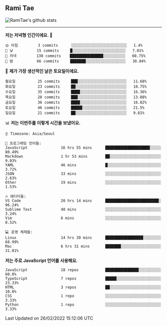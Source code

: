 ## Rami Tae

![RamiTae's github stats](https://github-readme-stats.vercel.app/api?username=RamiTae&show_icons=true&theme=tokyonight)

---
<!--START_SECTION:waka-->
**저는 저녁형 인간이에요. 🦉** 

```text
🌞 아침         3 commits      ░░░░░░░░░░░░░░░░░░░░░░░░░   1.4% 
🌆 낮　         15 commits     █░░░░░░░░░░░░░░░░░░░░░░░░   7.01% 
🌃 저녁         130 commits    ███████████████░░░░░░░░░░   60.75% 
🌙 밤　         66 commits     ███████░░░░░░░░░░░░░░░░░░   30.84%

```
📅 **제가 가장 생산적인 날은 토요일이에요.** 

```text
월요일          25 commits     ███░░░░░░░░░░░░░░░░░░░░░░   11.68% 
화요일          23 commits     ██░░░░░░░░░░░░░░░░░░░░░░░   10.75% 
수요일          35 commits     ████░░░░░░░░░░░░░░░░░░░░░   16.36% 
목요일          28 commits     ███░░░░░░░░░░░░░░░░░░░░░░   13.08% 
금요일          36 commits     ████░░░░░░░░░░░░░░░░░░░░░   16.82% 
토요일          46 commits     █████░░░░░░░░░░░░░░░░░░░░   21.5% 
일요일          21 commits     ██░░░░░░░░░░░░░░░░░░░░░░░   9.81%

```


📊 **저는 이번주를 이렇게 시간을 보냈어요.** 

```text
⌚︎ Timezone: Asia/Seoul

💬 프로그래밍 언어들: 
JavaScript               16 hrs 55 mins      ████████████████████░░░░░   80.49% 
Markdown                 1 hr 53 mins        ██░░░░░░░░░░░░░░░░░░░░░░░   9.03% 
YAML                     46 mins             █░░░░░░░░░░░░░░░░░░░░░░░░   3.72% 
JSON                     33 mins             ░░░░░░░░░░░░░░░░░░░░░░░░░   2.63% 
Other                    19 mins             ░░░░░░░░░░░░░░░░░░░░░░░░░   1.53%

🔥 에디터들: 
VS Code                  20 hrs 14 mins      ████████████████████████░   96.24% 
Sublime Text             40 mins             ░░░░░░░░░░░░░░░░░░░░░░░░░   3.24% 
Vim                      6 mins              ░░░░░░░░░░░░░░░░░░░░░░░░░   0.52%

💻 운영 체제들: 
Linux                    14 hrs 30 mins      █████████████████░░░░░░░░   68.99% 
Mac                      6 hrs 31 mins       ███████░░░░░░░░░░░░░░░░░░   31.01%

```

**저는 주로 JavaScript 언어를 사용해요.** 

```text
JavaScript               18 repos            ███████████████░░░░░░░░░░   60.0% 
TypeScript               7 repos             █████░░░░░░░░░░░░░░░░░░░░   23.33% 
HTML                     3 repos             ██░░░░░░░░░░░░░░░░░░░░░░░   10.0% 
CSS                      1 repo              ░░░░░░░░░░░░░░░░░░░░░░░░░   3.33% 
Python                   1 repo              ░░░░░░░░░░░░░░░░░░░░░░░░░   3.33%

```



 Last Updated on 26/02/2022 15:12:06 UTC
<!--END_SECTION:waka-->
